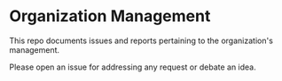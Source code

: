 # Organization Management

This repo documents issues and reports pertaining to the organization's management.

Please open an issue for addressing any request or debate an idea.
